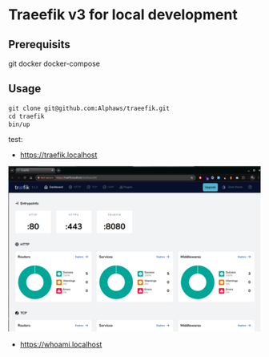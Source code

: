 # Traeefik v3 for local development

## Prerequisits

git
docker
docker-compose

## Usage
```shell
git clone git@github.com:Alphaws/traeefik.git
cd traefik
bin/up
```
test: 
- https://traefik.localhost

![](./doc/traefik_dashboard.png)

- https://whoami.localhost
